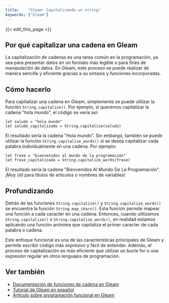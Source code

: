```yaml
---
title:    "Gleam: Capitalizando un string"
keywords: ["Gleam"]
---
```


{{< edit_this_page >}}

## Por qué capitalizar una cadena en Gleam

La capitalización de cadenas es una tarea común en la programación, ya sea para presentar datos en un formato más legible o para fines de manipulación de datos. En Gleam, este proceso se puede realizar de manera sencilla y eficiente gracias a su sintaxis y funciones incorporadas.

## Cómo hacerlo

Para capitalizar una cadena en Gleam, simplemente se puede utilizar la función `String.capitalize()`. Por ejemplo, si queremos capitalizar la cadena "hola mundo", el código se vería así:

```Gleam
let saludo = "hola mundo"
let saludo_capitalizado = String.capitalize(saludo)
```

El resultado sería la cadena "Hola mundo". Sin embargo, también se puede utilizar la función `String.capitalize_words()` si se desea capitalizar cada palabra individualmente en una cadena. Por ejemplo:

```Gleam
let frase = "bienvenidos al mundo de la programación"
let frase_capitalizada = String.capitalize_words(frase)
```

El resultado sería la cadena "Bienvenidos Al Mundo De La Programación". ¡Muy útil para títulos de artículos o nombres de variables!

## Profundizando

Detrás de las funciones `String.capitalize()` y `String.capitalize_words()` se encuentra la función `String.map_chars()`. Esta función permite mapear una función a cada caracter en una cadena. Entonces, cuando utilizamos `String.capitalize()` o `String.capitalize_words()`, en realidad estamos aplicando una función anónima que capitaliza el primer caracter de cada palabra o cadena.

Este enfoque funcional es una de las características principales de Gleam y permite escribir código más expresivo y fácil de entender. Además, el proceso de capitalización es más eficiente que utilizar un bucle for o una expresión regular en otros lenguajes de programación.

## Ver también

- [Documentación de funciones de cadena en Gleam](https://gleam.run/core/String.html)
- [Tutorial de Gleam en español](https://gleam.run/assets/pdf/Gleam_es.pdf)
- [Artículo sobre programación funcional en Gleam](https://medium.com/swlh/functional-programming-in-gleam-dc5bbe74e5f4)